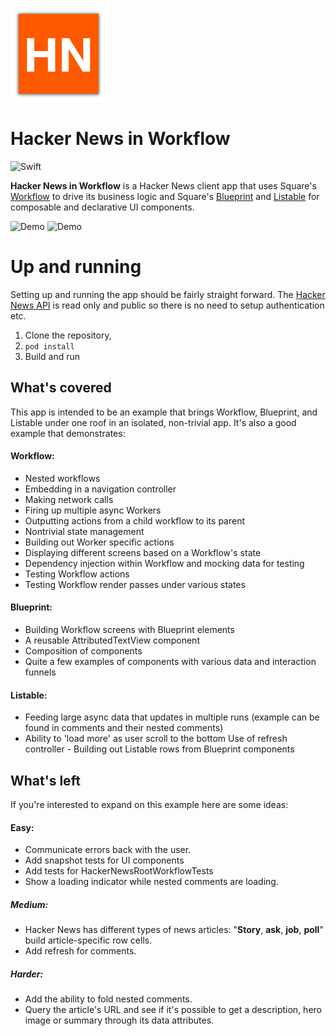 
![Logo](logo.png)

# Hacker News in Workflow

![Swift](https://github.com/kingreza/HackerNews/workflows/Swift/badge.svg)

**Hacker News in Workflow** is a Hacker News client app that uses Square's [Workflow](https://github.com/square/workflow) to drive its business logic and Square's [Blueprint](https://github.com/square/Blueprint) and [Listable](https://github.com/kyleve/Listable) for composable and declarative UI components.


![Demo](news.gif)
![Demo](comments.gif)

# Up and running

Setting up and running the app should be fairly straight forward. The [Hacker News API](https://github.com/HackerNews/API) is read only and public so there is no need to setup authentication etc. 
 1. Clone the repository, 
 2. `pod install`
 3. Build and run 

## What's covered

This app is intended to be an example that brings Workflow, Blueprint, and Listable under one roof in an isolated, non-trivial app. It's also a good example that demonstrates: 

#### Workflow:
 - Nested workflows
 - Embedding in a navigation controller
 - Making network calls
 - Firing up multiple async Workers
 - Outputting actions from a child workflow to its parent 
 - Nontrivial state management 
 - Building out Worker specific actions
 - Displaying different screens based on a Workflow's state
 - Dependency injection within Workflow and mocking data for testing
 - Testing Workflow actions
 - Testing Workflow render passes under various states

#### Blueprint:
 - Building Workflow screens with Blueprint elements
 - A reusable AttributedTextView component
 - Composition of components 
 - Quite a few examples of components with various data and interaction funnels

#### Listable:
   - Feeding large async data that updates in multiple runs (example can be found in comments and their nested comments)
   - Ability to 'load more' as user scroll to the bottom
      Use of refresh controller
    - Building out Listable rows from Blueprint components
        

## What's left

If you're interested to expand on this example here are some ideas:
#### Easy:
 - Communicate errors back with the user. 
 -  Add snapshot tests for UI components
 -  Add tests for HackerNewsRootWorkflowTests
 -  Show a loading indicator while nested comments are loading. 

##### Medium:
  - Hacker News has different types of news articles: "**Story**, **ask**, **job**, **poll**" build article-specific row cells.
 - Add refresh for comments.

##### Harder:
  - Add the ability to fold nested comments.
  - Query the article's URL and see if it's possible to get a  description, hero image or summary through its data attributes.


